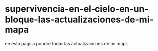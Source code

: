supervivencia-en-el-cielo-en-un-bloque-las-actualizaciones-de-mi-mapa
=====================================================================

en esta pagina pondre todas las actualizaciones de mi mapa 
